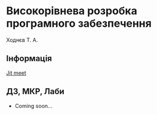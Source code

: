 # Високорівнева розробка програмного забезпечення

Ходнєв Т. А.

## Інформація

[Jit meet](https://meet.jit.si/RevolutionaryJoysTemptRecklessly)

## ДЗ, МКР, Лаби

* Coming soon...